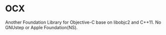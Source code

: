 # OCX
Another Foundation Library for Objective-C base on libobjc2 and C++11. No GNUstep or Apple Foundation(NS).
